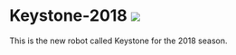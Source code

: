 # Keystone-2018 ![](https://travis-ci.org/1138programming/Keystone-2018.svg?branch=master)
This is the new robot called Keystone for the 2018 season.
